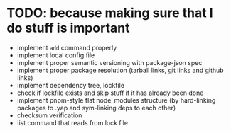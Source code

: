 # TODO: because making sure that I do stuff is important

-   implement `add` command properly
-   implement local config file
-   implement proper semantic versioning with package-json spec
-   implement proper package resolution (tarball links, git links and github links)
-   implement dependency tree, lockfile
-   check if lockfile exists and skip stuff if it has already been done
-   implement pnpm-style flat node_modules structure (by hard-linking packages to .yap and sym-linking deps to each other)
-   checksum verification
-   list command that reads from lock file

